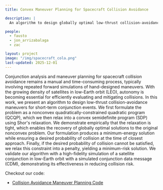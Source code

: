 ```yaml
---
title: Convex Maneuver Planning for Spacecraft Collision Avoidance

description: |
  An algorithm to design globally optimal low-thrust collision-avoidance maneuvers for short-term conjunction events. 

people:
  - fausto
  - jon_arrizabalaga
  - zac 

layout: project
image: "/img/spacecraft_cola.png"
last-updated: 2025-12-01
---
```


Conjunction analysis and maneuver planning for spacecraft collision avoidance remains a manual and time-consuming process, typically involving repeated forward simulations of hand-designed maneuvers. With the growing density of satellites in low-Earth orbit (LEO), autonomy is becoming essential for efficiently evaluating and mitigating collisions. 
In this work, we present an algorithm to design low-thrust collision-avoidance maneuvers for short-term conjunction events. We first formulate the problem as a nonconvex quadratically-constrained quadratic program (QCQP), which we then relax into a convex semidefinite program (SDP) using Shor's relaxation. We demonstrate empirically that the relaxation is tight,  which enables the recovery of globally optimal solutions to the original nonconvex problem. Our formulation produces a minimum-energy solution while ensuring a desired probability of collision at the time of closest approach. Finally, if the desired probability of collision cannot be satisfied, we relax this constraint into a penalty, yielding a minimum-risk solution. We validate our algorithm with a high-fidelity simulation of a satellite conjunction in low-Earth orbit with a simulated conjunction data message (CDM), demonstrating its effectiveness 
in reducing collision risk. 

Checkout our code:
* [Collision Avoidance Maneuver Planning Code](https://github.com/RoboticExplorationLab/cvx-spacecraft-cola)
